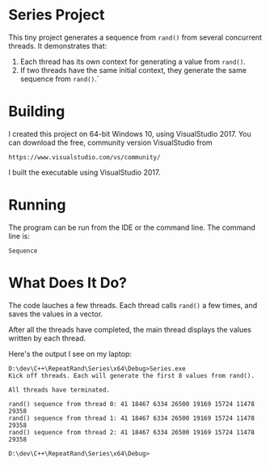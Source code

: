 # Series Project

This tiny project generates a sequence from ```rand()``` from several concurrent threads. It 
demonstrates that:

1. Each thread has its own context for generating a value from ```rand()```.
2. If two threads have the same initial context, they generate the same sequence from 
```rand()```.`

# Building

I created this project on 64-bit Windows 10, using VisualStudio 2017. You can download 
the free, community version VisualStudio from 

    https://www.visualstudio.com/vs/community/ 


I built the executable using VisualStudio 2017.

# Running

The program can be run from the IDE or the command line. The command line is:


```
Sequence
```

# What Does It Do?

The code lauches a few threads. Each thread calls ```rand()``` a few times, and saves 
the values in a vector. 

After all the threads have completed, the main thread displays the values written by each 
thread.


Here's the output I see on my laptop:

```
D:\dev\C++\RepeatRand\Series\x64\Debug>Series.exe
Kick off threads. Each will generate the first 8 values from rand().

All threads have terminated.

rand() sequence from thread 0: 41 18467 6334 26500 19169 15724 11478 29358
rand() sequence from thread 1: 41 18467 6334 26500 19169 15724 11478 29358
rand() sequence from thread 2: 41 18467 6334 26500 19169 15724 11478 29358

D:\dev\C++\RepeatRand\Series\x64\Debug>
```

